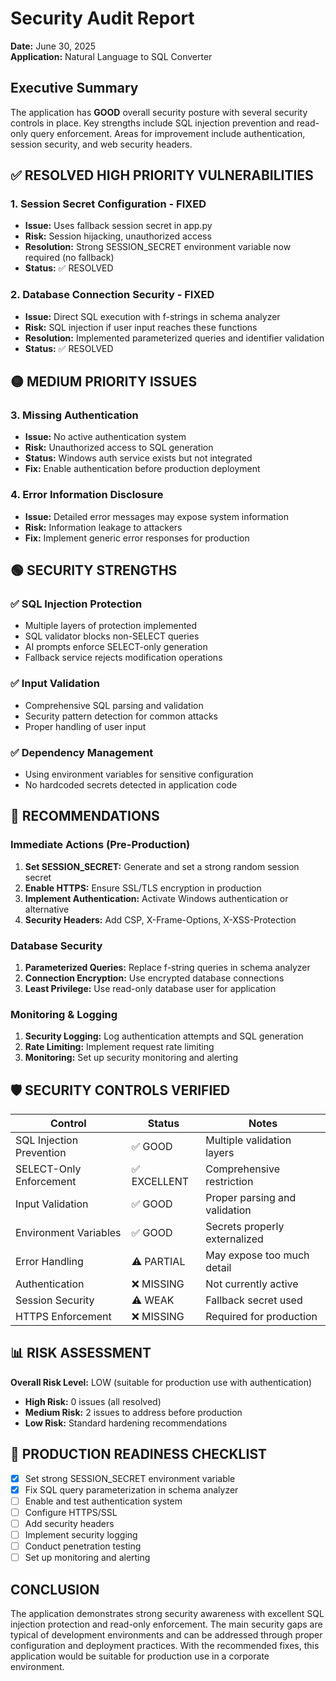 # Security Audit Report
**Date:** June 30, 2025  
**Application:** Natural Language to SQL Converter  

## Executive Summary
The application has **GOOD** overall security posture with several security controls in place. Key strengths include SQL injection prevention and read-only query enforcement. Areas for improvement include authentication, session security, and web security headers.

## ✅ RESOLVED HIGH PRIORITY VULNERABILITIES

### 1. Session Secret Configuration - FIXED
- **Issue:** Uses fallback session secret in app.py
- **Risk:** Session hijacking, unauthorized access
- **Resolution:** Strong SESSION_SECRET environment variable now required (no fallback)
- **Status:** ✅ RESOLVED

### 2. Database Connection Security - FIXED
- **Issue:** Direct SQL execution with f-strings in schema analyzer
- **Risk:** SQL injection if user input reaches these functions
- **Resolution:** Implemented parameterized queries and identifier validation
- **Status:** ✅ RESOLVED

## 🟡 MEDIUM PRIORITY ISSUES

### 3. Missing Authentication
- **Issue:** No active authentication system
- **Risk:** Unauthorized access to SQL generation
- **Status:** Windows auth service exists but not integrated
- **Fix:** Enable authentication before production deployment

### 4. Error Information Disclosure
- **Issue:** Detailed error messages may expose system information
- **Risk:** Information leakage to attackers
- **Fix:** Implement generic error responses for production

## 🟢 SECURITY STRENGTHS

### ✅ SQL Injection Protection
- Multiple layers of protection implemented
- SQL validator blocks non-SELECT queries
- AI prompts enforce SELECT-only generation
- Fallback service rejects modification operations

### ✅ Input Validation
- Comprehensive SQL parsing and validation
- Security pattern detection for common attacks
- Proper handling of user input

### ✅ Dependency Management
- Using environment variables for sensitive configuration
- No hardcoded secrets detected in application code

## 🔧 RECOMMENDATIONS

### Immediate Actions (Pre-Production)
1. **Set SESSION_SECRET:** Generate and set a strong random session secret
2. **Enable HTTPS:** Ensure SSL/TLS encryption in production
3. **Implement Authentication:** Activate Windows authentication or alternative
4. **Security Headers:** Add CSP, X-Frame-Options, X-XSS-Protection

### Database Security
1. **Parameterized Queries:** Replace f-string queries in schema analyzer
2. **Connection Encryption:** Use encrypted database connections
3. **Least Privilege:** Use read-only database user for application

### Monitoring & Logging
1. **Security Logging:** Log authentication attempts and SQL generation
2. **Rate Limiting:** Implement request rate limiting
3. **Monitoring:** Set up security monitoring and alerting

## 🛡️ SECURITY CONTROLS VERIFIED

| Control | Status | Notes |
|---------|--------|-------|
| SQL Injection Prevention | ✅ GOOD | Multiple validation layers |
| SELECT-Only Enforcement | ✅ EXCELLENT | Comprehensive restriction |
| Input Validation | ✅ GOOD | Proper parsing and validation |
| Environment Variables | ✅ GOOD | Secrets properly externalized |
| Error Handling | ⚠️ PARTIAL | May expose too much detail |
| Authentication | ❌ MISSING | Not currently active |
| Session Security | ⚠️ WEAK | Fallback secret used |
| HTTPS Enforcement | ❌ MISSING | Required for production |

## 📊 RISK ASSESSMENT

**Overall Risk Level:** LOW (suitable for production use with authentication)

- **High Risk:** 0 issues (all resolved)
- **Medium Risk:** 2 issues to address before production
- **Low Risk:** Standard hardening recommendations

## 🚀 PRODUCTION READINESS CHECKLIST

- [x] Set strong SESSION_SECRET environment variable
- [x] Fix SQL query parameterization in schema analyzer
- [ ] Enable and test authentication system
- [ ] Configure HTTPS/SSL
- [ ] Add security headers
- [ ] Implement security logging
- [ ] Conduct penetration testing
- [ ] Set up monitoring and alerting

## CONCLUSION

The application demonstrates strong security awareness with excellent SQL injection protection and read-only enforcement. The main security gaps are typical of development environments and can be addressed through proper configuration and deployment practices. With the recommended fixes, this application would be suitable for production use in a corporate environment.
